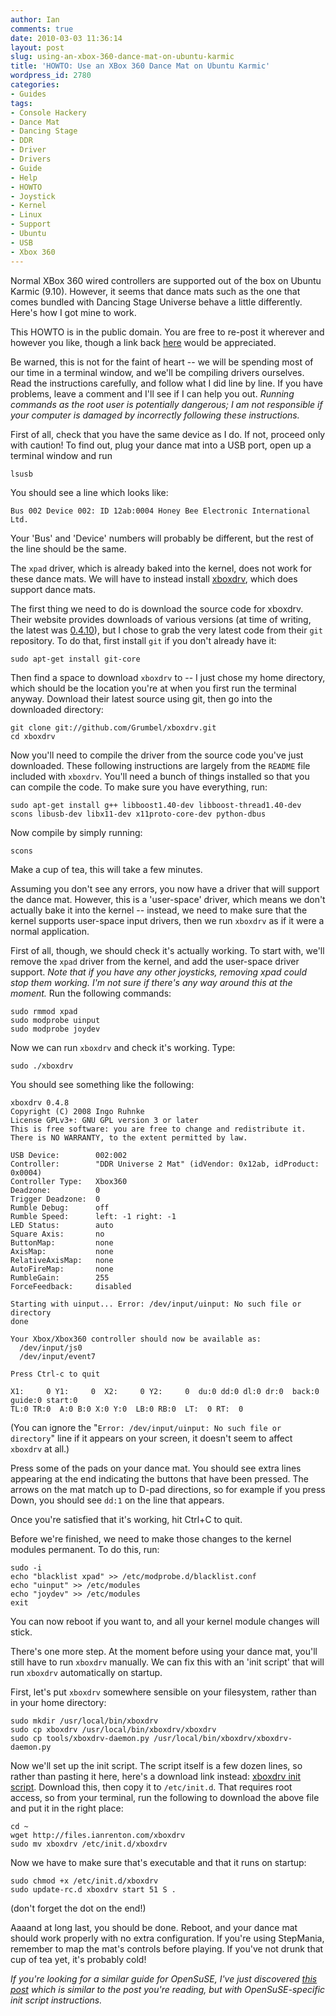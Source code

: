 ```yaml
---
author: Ian
comments: true
date: 2010-03-03 11:36:14
layout: post
slug: using-an-xbox-360-dance-mat-on-ubuntu-karmic
title: 'HOWTO: Use an XBox 360 Dance Mat on Ubuntu Karmic'
wordpress_id: 2780
categories:
- Guides
tags:
- Console Hackery
- Dance Mat
- Dancing Stage
- DDR
- Driver
- Drivers
- Guide
- Help
- HOWTO
- Joystick
- Kernel
- Linux
- Support
- Ubuntu
- USB
- Xbox 360
---
```


Normal XBox 360 wired controllers are supported out of the box on Ubuntu Karmic (9.10).  However, it seems that dance mats such as the one that comes bundled with Dancing Stage Universe behave a little differently.  Here's how I got mine to work.

This HOWTO is in the public domain.  You are free to re-post it wherever and however you like, though a link back [here](./) would be appreciated.

Be warned, this is not for the faint of heart -- we will be spending most of our time in a terminal window, and we'll be compiling drivers ourselves.  Read the instructions carefully, and follow what I did line by line.  If you have problems, leave a comment and I'll see if I can help you out.  _Running commands as the root user is potentially dangerous; I am not responsible if your computer is damaged by incorrectly following these instructions._

First of all, check that you have the same device as I do.  If not, proceed only with caution!  To find out, plug your dance mat into a USB port, open up a terminal window and run


    lsusb


You should see a line which looks like:


    Bus 002 Device 002: ID 12ab:0004 Honey Bee Electronic International Ltd.


Your 'Bus' and 'Device' numbers will probably be different, but the rest of the line should be the same.

The `xpad` driver, which is already baked into the kernel, does not work for these dance mats.  We will have to instead install [xboxdrv](http://pingus.seul.org/~grumbel/xboxdrv/), which does support dance mats.

The first thing we need to do is download the source code for xboxdrv.  Their website provides downloads of various versions (at time of writing, the latest was [0.4.10](http://pingus.seul.org/~grumbel/xboxdrv/xboxdrv-linux-0.4.10.tar.bz2)), but I chose to grab the very latest code from their `git` repository.  To do that, first install `git` if you don't already have it:


    sudo apt-get install git-core


Then find a space to download `xboxdrv` to -- I just chose my home directory, which should be the location you're at when you first run the terminal anyway.  Download their latest source using git, then go into the downloaded directory:

    
    git clone git://github.com/Grumbel/xboxdrv.git
    cd xboxdrv


Now you'll need to compile the driver from the source code you've just downloaded.  These following instructions are largely from the `README` file included with `xboxdrv`.  You'll need a bunch of things installed so that you can compile the code.  To make sure you have everything, run:


    sudo apt-get install g++ libboost1.40-dev libboost-thread1.40-dev scons libusb-dev libx11-dev x11proto-core-dev python-dbus


Now compile by simply running:


    scons


Make a cup of tea, this will take a few minutes.

Assuming you don't see any errors, you now have a driver that will support the dance mat.  However, this is a 'user-space' driver, which means we don't actually bake it into the kernel -- instead, we need to make sure that the kernel supports user-space input drivers, then we run `xboxdrv` as if it were a normal application.

First of all, though, we should check it's actually working.  To start with, we'll remove the `xpad` driver from the kernel, and add the user-space driver support.  _Note that if you have any other joysticks, removing xpad could stop them working.  I'm not sure if there's any way around this at the moment._  Run the following commands:


    sudo rmmod xpad
    sudo modprobe uinput
    sudo modprobe joydev


Now we can run `xboxdrv` and check it's working.  Type:


    sudo ./xboxdrv


You should see something like the following:


    xboxdrv 0.4.8
    Copyright (C) 2008 Ingo Ruhnke
    License GPLv3+: GNU GPL version 3 or later
    This is free software: you are free to change and redistribute it.
    There is NO WARRANTY, to the extent permitted by law.

    USB Device:        002:002
    Controller:        "DDR Universe 2 Mat" (idVendor: 0x12ab, idProduct: 0x0004)
    Controller Type:   Xbox360
    Deadzone:          0
    Trigger Deadzone:  0
    Rumble Debug:      off
    Rumble Speed:      left: -1 right: -1
    LED Status:        auto
    Square Axis:       no
    ButtonMap:         none
    AxisMap:           none
    RelativeAxisMap:   none
    AutoFireMap:       none
    RumbleGain:        255
    ForceFeedback:     disabled

    Starting with uinput... Error: /dev/input/uinput: No such file or directory
    done

    Your Xbox/Xbox360 controller should now be available as:
      /dev/input/js0
      /dev/input/event7

    Press Ctrl-c to quit

    X1:     0 Y1:     0  X2:     0 Y2:     0  du:0 dd:0 dl:0 dr:0  back:0 guide:0 start:0
    TL:0 TR:0  A:0 B:0 X:0 Y:0  LB:0 RB:0  LT:  0 RT:  0


(You can ignore the "`Error: /dev/input/uinput: No such file or directory`" line if it appears on your screen, it doesn't seem to affect `xboxdrv` at all.)

Press some of the pads on your dance mat.  You should see extra lines appearing at the end indicating the buttons that have been pressed.  The arrows on the mat match up to D-pad directions, so for example if you press Down, you should see `dd:1` on the line that appears.

Once you're satisfied that it's working, hit Ctrl+C to quit.

Before we're finished, we need to make those changes to the kernel modules permanent.  To do this, run:


    sudo -i
    echo "blacklist xpad" >> /etc/modprobe.d/blacklist.conf
    echo "uinput" >> /etc/modules
    echo "joydev" >> /etc/modules
    exit


You can now reboot if you want to, and all your kernel module changes will stick.

There's one more step.  At the moment before using your dance mat, you'll still have to run `xboxdrv` manually.  We can fix this with an 'init script' that will run `xboxdrv` automatically on startup.

First, let's put `xboxdrv` somewhere sensible on your filesystem, rather than in your home directory:


    sudo mkdir /usr/local/bin/xboxdrv
    sudo cp xboxdrv /usr/local/bin/xboxdrv/xboxdrv
    sudo cp tools/xboxdrv-daemon.py /usr/local/bin/xboxdrv/xboxdrv-daemon.py


Now we'll set up the init script.  The script itself is a few dozen lines, so rather than pasting it here, here's a download link instead: [xboxdrv init script](http://files.ianrenton.com/xboxdrv).  Download this, then copy it to `/etc/init.d`.  That requires root access, so from your terminal, run the following to download the above file and put it in the right place:


    cd ~
    wget http://files.ianrenton.com/xboxdrv
    sudo mv xboxdrv /etc/init.d/xboxdrv


Now we have to make sure that's executable and that it runs on startup:


    sudo chmod +x /etc/init.d/xboxdrv
    sudo update-rc.d xboxdrv start 51 S .


(don't forget the dot on the end!)

Aaaand at long last, you should be done.  Reboot, and your dance mat should work properly with no extra configuration.  If you're using StepMania, remember to map the mat's controls before playing.  If you've not drunk that cup of tea yet, it's probably cold!

_If you're looking for a similar guide for OpenSuSE, I've just discovered [this post](http://forums.opensuse.org/hardware/415316-my-xbox-360-controller-controls-mouse.html#post1992693) which is similar to the post you're reading, but with OpenSuSE-specific init script instructions._
